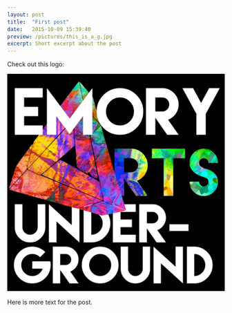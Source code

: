 ```yaml
---
layout: post
title:  "First post"
date:   2015-10-09 15:39:40
preview: /pictures/this_is_a_g.jpg
excerpt: Short excerpt about the post
---
```


Check out this logo:

![Emory Arts Underground Logo](/pictures/eau_logo.jpeg)

Here is more text for the post.

